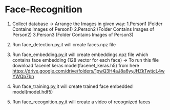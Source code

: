 # Face-Recognition

1. Collect database
-> Arrange the Images in given way:
    1.Person1 (Folder Contains Images of Person1)
    2.Person2 (Folder Contains Images of Person2)
    3.Person3 (Folder Contains Images of Person3)

2. Run face_detection.py,it will create faces.npz file

3. Run face_embedding.py,it will create embeddings.npz file which contains face embedding (128 vector for each face)
-> To run this file download facenet keras model(facenet_keras.h5) from here https://drive.google.com/drive/folders/1pwQ3H4aJ8a6yyJHZkTwtjcL4wYWQb7bn

4. Run face_training.py,it will create trained face embedded model(model.hdf5)

5. Run face_recognition.py,it will create a video of recognized faces
